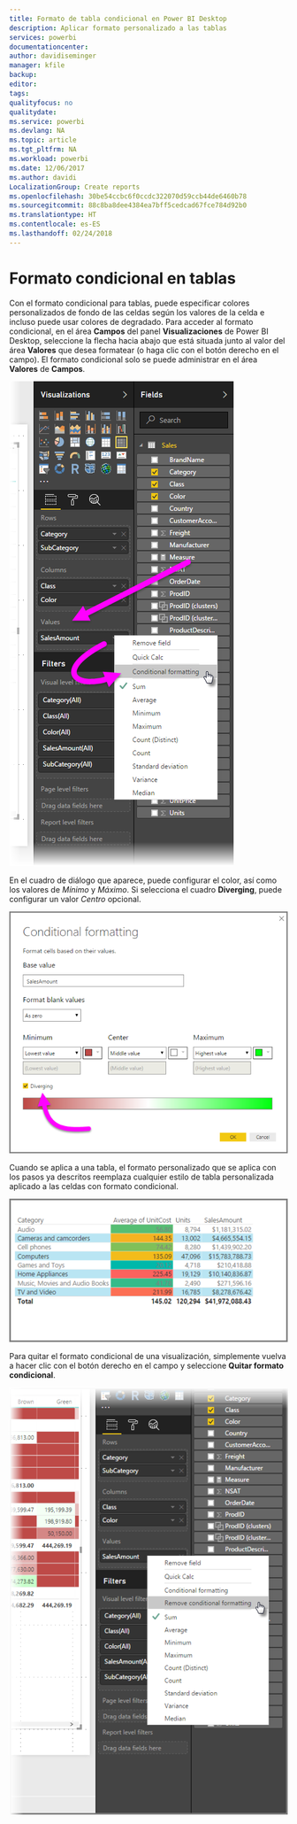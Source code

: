 ```yaml
---
title: Formato de tabla condicional en Power BI Desktop
description: Aplicar formato personalizado a las tablas
services: powerbi
documentationcenter: 
author: davidiseminger
manager: kfile
backup: 
editor: 
tags: 
qualityfocus: no
qualitydate: 
ms.service: powerbi
ms.devlang: NA
ms.topic: article
ms.tgt_pltfrm: NA
ms.workload: powerbi
ms.date: 12/06/2017
ms.author: davidi
LocalizationGroup: Create reports
ms.openlocfilehash: 30be54ccbc6f0ccdc322070d59ccb44de6460b78
ms.sourcegitcommit: 88c8ba8dee4384ea7bff5cedcad67fce784d92b0
ms.translationtype: HT
ms.contentlocale: es-ES
ms.lasthandoff: 02/24/2018
---
```

# <a name="conditional-formatting-in-tables"></a>Formato condicional en tablas
Con el formato condicional para tablas, puede especificar colores personalizados de fondo de las celdas según los valores de la celda e incluso puede usar colores de degradado. Para acceder al formato condicional, en el área **Campos** del panel **Visualizaciones** de Power BI Desktop, seleccione la flecha hacia abajo que está situada junto al valor del área **Valores** que desea formatear (o haga clic con el botón derecho en el campo). El formato condicional solo se puede administrar en el área **Valores** de **Campos**.

![](media/desktop-conditional-table-formatting/table-formatting_1.png)

En el cuadro de diálogo que aparece, puede configurar el color, así como los valores de *Mínimo* y *Máximo*. Si selecciona el cuadro **Diverging**, puede configurar un valor *Centro* opcional.

![](media/desktop-conditional-table-formatting/table-formatting_2.png)

Cuando se aplica a una tabla, el formato personalizado que se aplica con los pasos ya descritos reemplaza cualquier estilo de tabla personalizada aplicado a las celdas con formato condicional.

![](media/desktop-conditional-table-formatting/table-formatting_3.png)

Para quitar el formato condicional de una visualización, simplemente vuelva a hacer clic con el botón derecho en el campo y seleccione **Quitar formato condicional**.

![](media/desktop-conditional-table-formatting/table-formatting_4.png)

